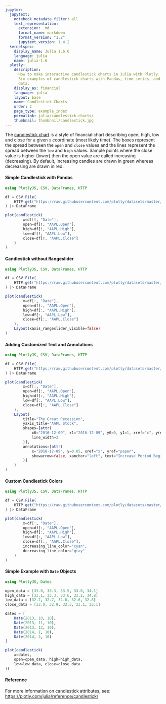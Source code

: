 ```yaml
---
jupyter:
  jupytext:
    notebook_metadata_filter: all
    text_representation:
      extension: .md
      format_name: markdown
      format_version: "1.2"
      jupytext_version: 1.4.2
  kernelspec:
    display_name: Julia 1.6.0
    language: julia
    name: julia-1.6
  plotly:
    description:
      How to make interactive candlestick charts in Julia with Plotly.
      Six examples of candlestick charts with Pandas, time series, and yahoo finance
      data.
    display_as: financial
    language: julia
    layout: base
    name: Candlestick Charts
    order: 2
    page_type: example_index
    permalink: julia/candlestick-charts/
    thumbnail: thumbnail/candlestick.jpg
---
```


The [candlestick chart](https://en.wikipedia.org/wiki/Candlestick_chart) is a style of financial chart describing open, high, low and close for a given `x` coordinate (most likely
time). The boxes represent the spread between the `open` and `close` values and the lines represent the spread between the `low` and `high` values. Sample points where the close value is higher (lower) then the open value are called increasing (decreasing). By default, increasing candles are drawn in green whereas decreasing are drawn in red.

#### Simple Candlestick with Pandas

```julia
using PlotlyJS, CSV, DataFrames, HTTP

df = CSV.File(
    HTTP.get("https://raw.githubusercontent.com/plotly/datasets/master/finance-charts-apple.csv").body
) |> DataFrame

plot(candlestick(
        x=df[!, "Date"],
        open=df[!, "AAPL.Open"],
        high=df[!, "AAPL.High"],
        low=df[!, "AAPL.Low"],
        close=df[!, "AAPL.Close"]
    )
)
```

#### Candlestick without Rangeslider

```julia
using PlotlyJS, CSV, DataFrames, HTTP

df = CSV.File(
    HTTP.get("https://raw.githubusercontent.com/plotly/datasets/master/finance-charts-apple.csv").body
) |> DataFrame

plot(candlestick(
        x=df[:, "Date"],
        open=df[:, "AAPL.Open"],
        high=df[:, "AAPL.High"],
        low=df[:, "AAPL.Low"],
        close=df[:, "AAPL.Close"]
    ),
    Layout(xaxis_rangeslider_visible=false)
)
```

#### Adding Customized Text and Annotations

```julia
using PlotlyJS, CSV, DataFrames, HTTP

df = CSV.File(
    HTTP.get("https://raw.githubusercontent.com/plotly/datasets/master/finance-charts-apple.csv").body
) |> DataFrame

plot(candlestick(
        x=df[:, "Date"],
        open=df[:, "AAPL.Open"],
        high=df[:, "AAPL.High"],
        low=df[:, "AAPL.Low"],
        close=df[:, "AAPL.Close"]
    ),
    Layout(
        title="The Great Recession",
        yaxis_title="AAPL Stock",
        shapes=[attr(
            x0="2016-12-09", x1="2016-12-09", y0=0, y1=1, xref="x", yref="paper",
            line_width=2
        )],
        annotations=[attr(
            x="2016-12-09", y=0.05, xref="x", yref="paper",
            showarrow=false, xanchor="left", text="Increase Period Begins"
        )]
    )
)
```

#### Custom Candlestick Colors

```julia
using PlotlyJS, CSV, DataFrames, HTTP

df = CSV.File(
    HTTP.get("https://raw.githubusercontent.com/plotly/datasets/master/finance-charts-apple.csv").body
) |> DataFrame

plot(candlestick(
        x=df[:, "Date"],
        open=df[:, "AAPL.Open"],
        high=df[:, "AAPL.High"],
        low=df[:, "AAPL.Low"],
        close=df[:, "AAPL.Close"],
        increasing_line_color="cyan",
        decreasing_line_color="gray"
    )
)
```

#### Simple Example with `Date` Objects

```julia
using PlotlyJS, Dates

open_data = [33.0, 33.3, 33.5, 33.0, 34.1]
high_data = [33.1, 33.3, 33.6, 33.2, 34.8]
low_data = [32.7, 32.7, 32.8, 32.6, 32.8]
close_data = [33.0, 32.9, 33.3, 33.1, 33.1]

dates = [
    Date(2013, 10, 10),
    Date(2013, 11, 10),
    Date(2013, 12, 10),
    Date(2014, 1, 10),
    Date(2014, 2, 10)
]

plot(candlestick(
    x=dates,
    open=open_data, high=high_data,
    low=low_data, close=close_data
))

```

#### Reference

For more information on candlestick attributes, see: https://plotly.com/julia/reference/candlestick/
